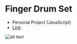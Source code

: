 # Finger Drum Set

+ Personal Project (JavaScript)
+ [Link](https://eliot36.github.io/projects/drumSet/index.html)

![alt text](https://eliot36.github.io/projects/drumSet/img/drumSet_3.png "Finger Drum Set")